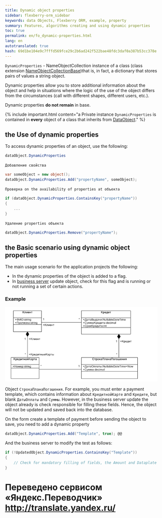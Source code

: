 ```yaml
--- 
title: Dynamic object properties 
sidebar: flexberry-orm_sidebar 
keywords: data Objects, Flexberry ORM, example, property 
summary: Features, algorithms creating and using dynamic properties 
toc: true 
permalink: en/fo_dynamic-properties.html 
lang: en 
autotranslated: true 
hash: 69d1be104e9c7fffd569fce29c2b6ad242f522bae48fdc3daf0a387b53cc378e 
--- 
```


`DynamicProperties` - NameObjectCollection instance of a class (class extension [NameObjectCollectionBase](http://msdn.microsoft.com/ru-ru/library/system.collections.specialized.nameobjectcollectionbase.aspx))that is, in fact, a dictionary that stores pairs of values a string object. 

Dynamic properties allow you to store additional information about the object and help in situations where the logic of the use of the object differs from the circumstances (call with different shapes, different users, etc.). 

Dynamic properties __do not remain__ in base. 

{% include important.html content="a Private instance `DynamicProperties` is contained in __every__ object of a class that inherits from [DataObject](fo_data-object.html)." %} 

## the Use of dynamic properties 

To access dynamic properties of an object, use the following: 

```csharp
dataObject.DynamicProperties
``` 

`Добавление свойства` 

```csharp
var someObject = new object();
dataObject.DynamicProperties.Add("propertyName", someObject);
``` 

`Проверка on the availability of properties at объекта` 

```csharp
if (dataObject.DynamicProperties.ContainsKey("propertyName"))
{
    ...
}
``` 

`Удаление properties объекта` 

```csharp
dataObject.DynamicProperties.Remove("propertyName");
``` 

## the Basic scenario using dynamic object properties 

The main usage scenario for the application projects the following: 

* In the dynamic properties of the object is added to a flag. 
* In [business server](fo_bs-wrapper.html) update object, check for this flag and is running or not running a set of certain actions. 

### Example 

![](/images/pages/products/flexberry-orm/additional-features/templates.png) 

Object `СтрокаПланаПогашения`. For example, you must enter a payment template, which contains information about `КредитнойКарте` and `Кредите`, but blank `ДатыОплаты` and `Суммы`. However, in the business server update the object already is check responsible for filling these fields. Hence, the object will not be updated and saved back into the database. 

On the form create a template of payment before sending the object to save, you need to add a dynamic property 

```csharp
dataObject.DynamicProperties.Add("Template", true); @@
``` 

And the business server to modify the test as follows: 

```csharp
if (!UpdatedObject.DynamicProperties.ContainsKey("Template"))
{
    // Check for mandatory filling of fields, the Amount and Dataplate 
}
``` 



 # Переведено сервисом «Яндекс.Переводчик» http://translate.yandex.ru/